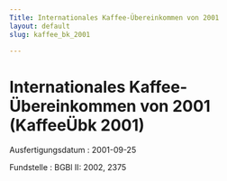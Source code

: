 ```yaml
---
Title: Internationales Kaffee-Übereinkommen von 2001
layout: default
slug: kaffee_bk_2001

---
```


# Internationales Kaffee-Übereinkommen von 2001 (KaffeeÜbk 2001)

Ausfertigungsdatum
:   2001-09-25

Fundstelle
:   BGBl II: 2002, 2375

